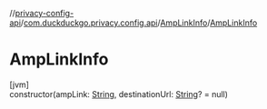 //[privacy-config-api](../../../index.md)/[com.duckduckgo.privacy.config.api](../index.md)/[AmpLinkInfo](index.md)/[AmpLinkInfo](-amp-link-info.md)

# AmpLinkInfo

[jvm]\
constructor(ampLink: [String](https://kotlinlang.org/api/latest/jvm/stdlib/kotlin/-string/index.html), destinationUrl: [String](https://kotlinlang.org/api/latest/jvm/stdlib/kotlin/-string/index.html)? = null)
